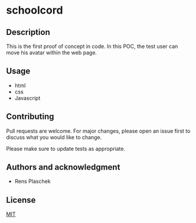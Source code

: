 # schoolcord

## Description
This is the first proof of concept in code. In this POC, the test user can move his avatar within the web page. 

## Usage
- html
- css
- Javascript

## Contributing
Pull requests are welcome. For major changes, please open an issue first to discuss what you would like to change.

Please make sure to update tests as appropriate.

## Authors and acknowledgment
- Rens Plaschek

## License
[MIT](https://choosealicense.com/licenses/mit/)
